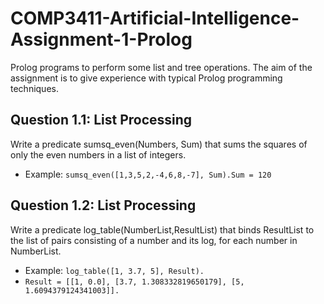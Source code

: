 # COMP3411-Artificial-Intelligence-Assignment-1-Prolog
Prolog programs to perform some list and tree operations. The aim of the assignment is to give experience with typical Prolog programming techniques. 

## Question 1.1: List Processing
Write a predicate sumsq_even(Numbers, Sum) that sums the squares of only the even numbers in a list of integers.
- Example: `sumsq_even([1,3,5,2,-4,6,8,-7], Sum).Sum = 120`

## Question 1.2: List Processing
Write a predicate log_table(NumberList,ResultList) that binds ResultList to the list of pairs consisting of a number and its log, for each number in NumberList. 
- Example: `log_table([1, 3.7, 5], Result).`
- `Result = [[1, 0.0], [3.7, 1.308332819650179], [5, 1.6094379124341003]].`
